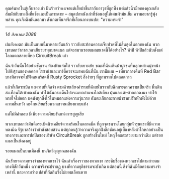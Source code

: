 คุณค้นหาในตู้เก็บของเก่า ฝันร้ายว่าคงเจอแต่เสื้อผ้าขึ้นรากับอาวุธที่ถูกทิ้ง แต่แล้วนิ้วมือของคุณกลับสัมผัสกับบางสิ่งที่แข็งและเป็นกระดาษ – สมุดปกหนังเก่าที่ซ่อนอยู่ใต้เศษผ้ามันเยิ้ม ความอยากรู้พุ่งพล่าน คุณจึงดึงมันออกมา สังเกตเห็นจารึกที่เลือนลางบนปก: "ความทรงจำ"

---

_14 สิงหาคม 2086_

ฝนยังคงตก มันเป็นแบบนี้มาหลายวันแล้ว ราวกับสะท้อนความเจ็บปวดที่ไม่สิ้นสุดในอกของฉัน พวกเขาบอกว่ากาลเวลาเยียวยาทุกบาดแผล แต่จะสมานรอยแผลขนาดนี้ได้อย่างไร? ห้าปี ห้าปีแล้วนับตั้งแต่โลกแตกสลายที่หอ CircuitBreak เก่า

ฉันจำวันนั้นได้อย่างชัดเจน ท้องฟ้าแจ่มใส ราวกับเยาะเย้ย ขณะที่ฉันเดินฝ่าฝูงชนที่พลุกพล่านมุ่งหน้าไปยังฐานของหอคอย โรซาน่าและมาร์ตี้ควรจะมาพบฉันที่นั่น เรามีแผน – เที่ยวกลางคืนที่ Red Bar บางทีอาจจะไปฟังดนตรีสดที่ Rusty Sprocket สิ่งง่ายๆ ที่ถูกพรากไปตลอดกาล

แล้วก็เกิดระเบิด แสงวาบที่เจิดจ้า ตามด้วยเสียงคำรามที่ดังสนั่นราวกับฉีกกระชากความเป็นจริง พื้นดินสะเทือนใต้เท้าของฉัน ทำให้ฉันกระเด็นไปกระแทกกำแพงใกล้เคียง ฝุ่นและเศษซากตกลงมา ทำให้หายใจไม่ออก บดบังทุกสิ่งไว้ในหมอกแห่งความวุ่นวาย ฉันตะเกียกตะกายฝ่าซากปรักหักพังไปด้วยความสิ้นหวัง ตะโกนเรียกชื่อพวกเขาจนเสียงแหบแห้ง

แต่ไม่มีคำตอบ มีเพียงความเงียบงันแห่งการสูญเสีย

พวกเขาบอกว่ามันคือระเบิดนิวเคลียร์ความร้อนในตลาดมืด ที่ถูกจุดชนวนโดยกลุ่มหัวรุนแรงที่มีความหลงผิด รัฐบาลอ้างว่ากำลังสอบสวน แต่ทุกคนรู้ว่าความจริงถูกฝังลึกซ่อนอยู่เบื้องหลังคำโกหกอย่างเป็นทางการและการปกปิดของบริษัท CircuitBreak ถูกสร้างขึ้นใหม่ ใหญ่โตและสวยงามกว่าเดิม แต่รอยแผลเป็นยังคงอยู่

รอยแผลเป็นบนเมืองนี้ บนจิตวิญญาณของฉัน

ฉันรักษาความทรงจำของพวกเขาไว้ ฉันเล่าเรื่องราวของพวกเขา กระซิบชื่อของพวกเขาไปตามสายลม บางทีสักวันหนึ่ง ความจริงจะปรากฏ บางทีความยุติธรรมจะบังเกิด แต่ตอนนี้ สิ่งที่ฉันมีคือความทรงจำเหล่านี้ และความว่างเปล่าที่กัดกินซึ่งไม่ยอมเลือนหาย
